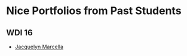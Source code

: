 # Nice Portfolios from Past Students

## WDI 16

* [Jacquelyn Marcella](http://www.jacquelynmarcella.com/)
